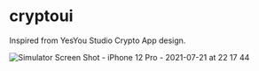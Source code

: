 
# cryptoui

Inspired from YesYou Studio Crypto App design.

![Simulator Screen Shot - iPhone 12 Pro - 2021-07-21 at 22 17 44](https://user-images.githubusercontent.com/50193271/126527516-fc785e56-7f6f-43fe-a912-b0c4b7cb7ce3.png)


